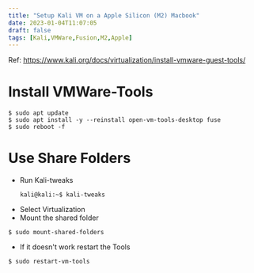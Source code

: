 ```yaml
---
title: "Setup Kali VM on a Apple Silicon (M2) Macbook"
date: 2023-01-04T11:07:05
draft: false
tags: [Kali,VMWare,Fusion,M2,Apple]
---
```


Ref: https://www.kali.org/docs/virtualization/install-vmware-guest-tools/

# Install VMWare-Tools
```
$ sudo apt update
$ sudo apt install -y --reinstall open-vm-tools-desktop fuse
$ sudo reboot -f
```

# Use Share Folders
- Run Kali-tweaks
    ```
    kali@kali:~$ kali-tweaks
    ```
- Select Virtualization
- Mount the shared folder
```
$ sudo mount-shared-folders
```
- If it doesn't work restart the Tools
```
$ sudo restart-vm-tools
```
